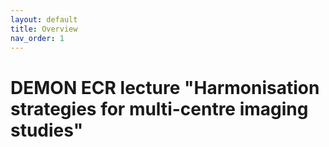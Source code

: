 ```yaml
---
layout: default
title: Overview
nav_order: 1
---
```


# DEMON ECR lecture "Harmonisation strategies for multi-centre imaging studies"